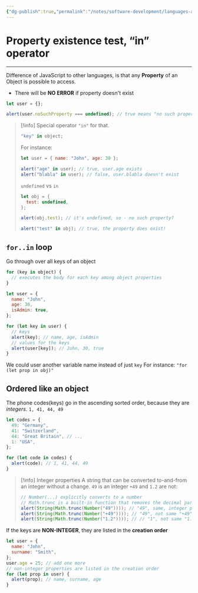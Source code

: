 ```yaml
---
{"dg-publish":true,"permalink":"/notes/software-development/languages-and-frameworks/web-development/front-end/javascript-vanilla/03-objects/01-objects-basics/05-property-existence-test-in-operator/","tags":["programming","webdevelopment","frontend","JavaScript"],"created":"2025-07-13T15:24:56.416+08:00"}
---
```



# Property existence test, “in” operator

---

Difference of JavaScript to other languages,
is that any **Property** of an Object is possible to access.

- There will be **NO ERROR** if property doesn't exist

```javascript
let user = {};

alert(user.noSuchProperty === undefined); // true means "no such property"
```

> [!info] Special operator `"in"` for that.
>
> ```javascript
> "key" in object;
> ```
>
> For instance:
>
> ```javascript
> let user = { name: "John", age: 30 };
>
> alert("age" in user); // true, user.age exists
> alert("blabla" in user); // false, user.blabla doesn't exist
> ```
>
> `undefined` vs `in`
>
> ```javascript
> let obj = {
>   test: undefined,
> };
>
> alert(obj.test); // it's undefined, so - no such property?
>
> alert("test" in obj); // true, the property does exist!
> ```

## `for..in` loop

Go through over all keys of an object

```javascript
for (key in object) {
  // executes the body for each key among object properties
}
```

```javascript
let user = {
  name: "John",
  age: 30,
  isAdmin: true,
};

for (let key in user) {
  // keys
  alert(key); // name, age, isAdmin
  // values for the keys
  alert(user[key]); // John, 30, true
}
```

We could user another variable name instead of just `key`
For instance: `"for (let prop in obj)"`

## Ordered like an object

The phone codes(keys) go in the ascending sorted order, because they are _integers_. `1, 41, 44, 49`

```javascript
let codes = {
  49: "Germany",
  41: "Switzerland",
  44: "Great Britain", // ..,
  1: "USA",
};

for (let code in codes) {
  alert(code); // 1, 41, 44, 49
}
```

> [!info] Integer properties
> A string that can be converted to-and-from an integer without a change.
> `49` is an integer
> `+49` and `1.2` are not:
>
> ```javascript
> // Number(...) explicitly converts to a number
> // Math.trunc is a built-in function that removes the decimal part
> alert(String(Math.trunc(Number("49")))); // "49", same, integer property
> alert(String(Math.trunc(Number("+49")))); // "49", not same "+49" ⇒ not integer property
> alert(String(Math.trunc(Number("1.2")))); // // "1", not same "1.2" ⇒ not integer property
> ```

If the keys are **NON-INTEGER**, they are listed in the **creation order**

```javascript
let user = {
  name: "John",
  surname: "Smith",
};
user.age = 25; // add one more
// non-integer properties are listed in the creation order
for (let prop in user) {
  alert(prop); // name, surname, age
}
```
